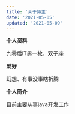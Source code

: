 ```yaml
---
title: '关于博主'
date: '2021-05-05'
updated: '2021-05-09'
---
```


**个人资料**

九零后IT男一枚，双子座

**爱好**

幻想、有事没事瞎折腾

**个人简介**

目前主要从事java开发工作

